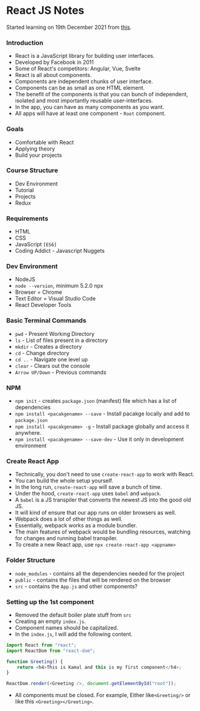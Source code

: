 # React JS Notes

Started learning on 19th December 2021 from
[this](https://www.youtube.com/watch?v=4UZrsTqkcW4).

### Introduction

- 	React is a JavaScript library for building user interfaces.
-	Developed by Facebook in 2011
-	Some of React's competitors: Angular, Vue, Svelte
-	React is all about components.
-	Components are independent chunks of user interface.
-	Components can be as small as one HTML element.
-	The benefit of the components is that you can bunch of independent,
	isolated and most importantly reusable user-interfaces.
-	In the app, you can have as many components as you want.
-	All apps will have at least one component - `Root` component.

### Goals

-	Comfortable with React
-	Applying theory
-	Build your projects

### Course Structure

-	Dev Environment
-	Tutorial
-	Projects
-	Redux

### Requirements

-	HTML
-	CSS
-	JavaScript `[ES6]`
-	Coding Addict - Javascript Nuggets

### Dev Environment

-	NodeJS
-	`node --version`, minimum 5.2.0 npx
-	Browser = Chrome
-	Text Editor = Visual Studio Code
-	React Developer Tools

### Basic Terminal Commands

-	`pwd` -	Present Working Directory
-	`ls` - List of files present in a directory
-	`mkdir` - Creates a directory
-	`cd` - Change directory
-	`cd ..` - Navigate one level up
-   `clear` - Clears out the console
-	`Arrow UP/Down` - Previous commands

### NPM

-	`npm init` - creates `package.json` (manifest) file which has a list of
	dependencies
-	`npm install <pacakgename> --save` - Install pacakge locally and add to
	`package.json`
-	`npm install <pacakgename> -g` - Install package globally and access it
	anywhere.
-	`npm install <pacakgename> --save-dev` - Use it only in development
	environment

### Create React App

-	Technically, you don't need to use `create-react-app` to work with React.
-	You can build the whole setup yourself.
-	In the long run, `create-react-app` will save a bunch of time.
-	Under the hood, `create-react-app` uses `babel` and `webpack`.
-	A `babel` is a JS transpiler that converts the newest JS into the good old
	JS.
-	It will kind of ensure that our app runs on older browsers as well.
-	Webpack does a lot of other things as well.
-	Essentially, webpack works as a module bundler.
-	The main features of webpack would be bundling resources, watching for
	changes and running babel transpiler.
-	To create a new React app, use `npx create-react-app <appname>`

### Folder Structure

-	`node_modules` - contains all the dependencies needed for the project
-	`public` - contains the files that will be rendered on the browser
-	`src` -	contains the `App.js` and other components?

### Setting up the 1st component

-	Removed the default boiler plate stuff from `src`
-	Creating an empty `index.js`.
-	Component names should be capitalized.
-	In the `index.js`, I will add the following content.

```js
import React from "react";
import ReactDom from "react-dom";

function Greeting() {
    return <h4>This is Kamal and this is my first component</h4>;
}

ReactDom.render(<Greeting />, document.getElementById("root"));
```

-	All components must be closed. For example, Either like`<Greeting/>` or
	like this `<Greeting></Greeting>`.
